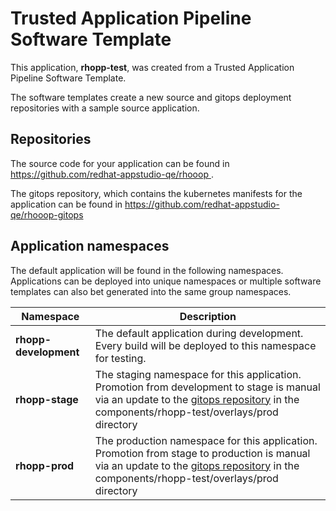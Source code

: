 # Trusted Application Pipeline Software Template

This application, **rhopp-test**, was created from a Trusted Application Pipeline Software Template.

The software templates create a new source and gitops deployment repositories with a sample source application. 

## Repositories

The source code for your application can be found in [https://github.com/redhat-appstudio-qe/rhooop ](https://github.com/redhat-appstudio-qe/rhooop ).
 
The gitops repository, which contains the kubernetes manifests for the application can be found in 
[https://github.com/redhat-appstudio-qe/rhooop-gitops ](https://github.com/redhat-appstudio-qe/rhooop-gitops ) 

## Application namespaces 

The default application will be found in the following namespaces. Applications can be deployed into unique namespaces or multiple software templates can also bet generated into the same group namespaces.  

|  Namespace   |  Description   |  
| -------- | -------- |   
| **rhopp-development** | The default application during development. Every build will be deployed to this namespace for testing. | 
| **rhopp-stage** | The staging namespace for this application. Promotion from development to stage is manual via an update to the [gitops repository](https://github.com/redhat-appstudio-qe/rhooop-gitops ) in the components/rhopp-test/overlays/prod directory |  
| **rhopp-prod** | The production namespace for this application. Promotion from stage to production is manual via an update to the [gitops repository](https://github.com/redhat-appstudio-qe/rhooop-gitops ) in the components/rhopp-test/overlays/prod directory | 